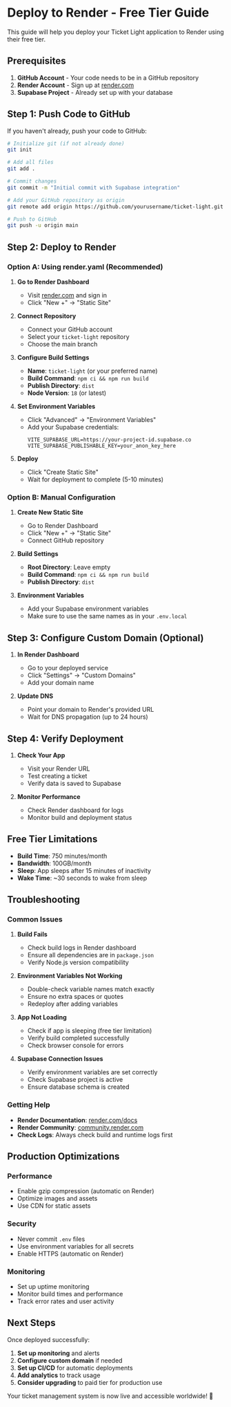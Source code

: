 # Deploy to Render - Free Tier Guide

This guide will help you deploy your Ticket Light application to Render using their free tier.

## Prerequisites

1. **GitHub Account** - Your code needs to be in a GitHub repository
2. **Render Account** - Sign up at [render.com](https://render.com)
3. **Supabase Project** - Already set up with your database

## Step 1: Push Code to GitHub

If you haven't already, push your code to GitHub:

```bash
# Initialize git (if not already done)
git init

# Add all files
git add .

# Commit changes
git commit -m "Initial commit with Supabase integration"

# Add your GitHub repository as origin
git remote add origin https://github.com/yourusername/ticket-light.git

# Push to GitHub
git push -u origin main
```

## Step 2: Deploy to Render

### Option A: Using render.yaml (Recommended)

1. **Go to Render Dashboard**
   - Visit [render.com](https://render.com) and sign in
   - Click "New +" → "Static Site"

2. **Connect Repository**
   - Connect your GitHub account
   - Select your `ticket-light` repository
   - Choose the main branch

3. **Configure Build Settings**
   - **Name**: `ticket-light` (or your preferred name)
   - **Build Command**: `npm ci && npm run build`
   - **Publish Directory**: `dist`
   - **Node Version**: `18` (or latest)

4. **Set Environment Variables**
   - Click "Advanced" → "Environment Variables"
   - Add your Supabase credentials:
     ```
     VITE_SUPABASE_URL=https://your-project-id.supabase.co
     VITE_SUPABASE_PUBLISHABLE_KEY=your_anon_key_here
     ```

5. **Deploy**
   - Click "Create Static Site"
   - Wait for deployment to complete (5-10 minutes)

### Option B: Manual Configuration

1. **Create New Static Site**
   - Go to Render Dashboard
   - Click "New +" → "Static Site"
   - Connect GitHub repository

2. **Build Settings**
   - **Root Directory**: Leave empty
   - **Build Command**: `npm ci && npm run build`
   - **Publish Directory**: `dist`

3. **Environment Variables**
   - Add your Supabase environment variables
   - Make sure to use the same names as in your `.env.local`

## Step 3: Configure Custom Domain (Optional)

1. **In Render Dashboard**
   - Go to your deployed service
   - Click "Settings" → "Custom Domains"
   - Add your domain name

2. **Update DNS**
   - Point your domain to Render's provided URL
   - Wait for DNS propagation (up to 24 hours)

## Step 4: Verify Deployment

1. **Check Your App**
   - Visit your Render URL
   - Test creating a ticket
   - Verify data is saved to Supabase

2. **Monitor Performance**
   - Check Render dashboard for logs
   - Monitor build and deployment status

## Free Tier Limitations

- **Build Time**: 750 minutes/month
- **Bandwidth**: 100GB/month
- **Sleep**: App sleeps after 15 minutes of inactivity
- **Wake Time**: ~30 seconds to wake from sleep

## Troubleshooting

### Common Issues

1. **Build Fails**
   - Check build logs in Render dashboard
   - Ensure all dependencies are in `package.json`
   - Verify Node.js version compatibility

2. **Environment Variables Not Working**
   - Double-check variable names match exactly
   - Ensure no extra spaces or quotes
   - Redeploy after adding variables

3. **App Not Loading**
   - Check if app is sleeping (free tier limitation)
   - Verify build completed successfully
   - Check browser console for errors

4. **Supabase Connection Issues**
   - Verify environment variables are set correctly
   - Check Supabase project is active
   - Ensure database schema is created

### Getting Help

- **Render Documentation**: [render.com/docs](https://render.com/docs)
- **Render Community**: [community.render.com](https://community.render.com)
- **Check Logs**: Always check build and runtime logs first

## Production Optimizations

### Performance
- Enable gzip compression (automatic on Render)
- Optimize images and assets
- Use CDN for static assets

### Security
- Never commit `.env` files
- Use environment variables for all secrets
- Enable HTTPS (automatic on Render)

### Monitoring
- Set up uptime monitoring
- Monitor build times and performance
- Track error rates and user activity

## Next Steps

Once deployed successfully:

1. **Set up monitoring** and alerts
2. **Configure custom domain** if needed
3. **Set up CI/CD** for automatic deployments
4. **Add analytics** to track usage
5. **Consider upgrading** to paid tier for production use

Your ticket management system is now live and accessible worldwide! 🚀
